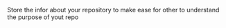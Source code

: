 Store the infor about your repository to make ease for other to understand the purpose of yout repo
